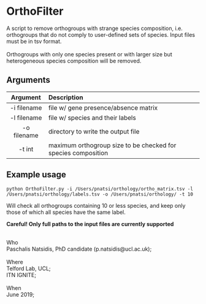 # OrthoFilter

A script to remove orthogroups with strange species composition, i.e. orthogroups that do not comply to user-defined sets of species. Input files must be in tsv format. <br> <br>
Orthogroups with only one species present or with larger size but heterogeneous species composition will be removed.

## Arguments
Argument    |  Description             
:-------------:|:-----------------------
-i filename | file w/ gene presence/absence matrix
-l filename | file w/ species and their labels
-o filename | directory to write the output file
-t int | maximum orthogroup size to be checked for species composition 

## Example usage

```
python OrthoFilter.py -i /Users/pnatsi/orthology/ortho_matrix.tsv -l /Users/pnatsi/orthology/labels.tsv -o /Users/pnatsi/orthology/ -t 10
```
Will check all orthogroups containing 10 or less species, and keep only those of which all species have the same label.

**Careful! Only full paths to the input files are currently supported**

<br>
Who<br> 
 Paschalis Natsidis, PhD candidate (p.natsidis@ucl.ac.uk); <br>
<br>
Where<br>
 Telford Lab, UCL;<br>
 ITN IGNITE; 
<br>
<br>
When<br> 
 June 2019; 

